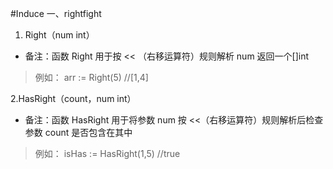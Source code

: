 #Induce
一、rightfight 
1. Right（num int）
- 备注：函数 Right 用于按 << （右移运算符）规则解析 num 返回一个[]int 
>例如：
arr := Right(5) //[1,4]

2.HasRight（count，num int）
- 备注：函数 HasRight 用于将参数 num 按 <<（右移运算符）规则解析后检查参数 count 是否包含在其中
>例如：
isHas := HasRight(1,5) //true